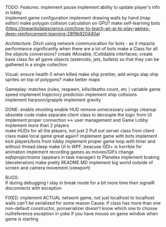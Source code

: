 ﻿TODO:
Features:
	implement pause
	implement ability to update player's info in lobby 	
	implement game configuration 
	implement drawing walls by hand (map editor)
	make polygon collision calculation on GPU?
	make self-learning bots (https://towardsdatascience.com/how-to-teach-an-ai-to-play-games-deep-reinforcement-learning-28f9b920440a)

Architecture:
	Ditch using network communication for bots - as it impacts performance significantly when there are a lot of bots
	make a Class for all the objects conversions? 
	create iMovable, iCollidable interfaces; create base class for all game objects (asteroids, jets, bullets) so that they can be gathered in a single collection 

Visual:
	ensure health 0 when killed
	make ship prettier, add wings
	slap ship sprites on top of polygons?
	make better maps

Gameplay:
	matches (rules, respawn,  kills/deaths count, etc )
	variable game speed 
	implement trajectory prediction 
	implement ship collisions	
	implement harpoon/grapple 
	implement gravity

DONE:
	enable shooting
	enable HUD
	remove unnecessary usings
	cleanup obsolete code 
	make separate client class to decouple the logic from UI
	implement proper connection <-> user management and Game Lobby
	implement more than 2 players	
	make HUDs for all the players, not just 2
	Pull out server class from client class
	make local game great again?
	implement game with bots 
	implement kick players/bots from lobby
	implement proper game loop with timer and without thread.sleep
	make UI in WPF, beacuse GDI+ is horrible for animation
	implement recording games as movies/GIFs
	change $safeprojectname$ (appears in task manager) to Planetes
	implement braking (deceleration)
	make pretty README.MD
	implement big world outside of screen and camera movement (viewport) 

BUGS:	
	If during debugging I stay in break mode for a bit more time then signalR disconnects with exception

FIXED:
	implement ACTUAL network game, not just localhost to localhost 
	walls can't be serialized for some reason
		Cause: if class has more than one non-default constructor, jsonserializer doesn't know which one to choose
	nullreference exception in yoke if you have mouse on game window when game is starting 	